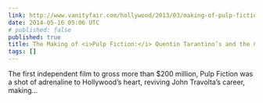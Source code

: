 ```yaml
---
link: http://www.vanityfair.com/hollywood/2013/03/making-of-pulp-fiction-oral-history.print
date: 2014-05-16 05:06 UTC
# published: false
published: true
title: The Making of <i>Pulp Fiction:</i> Quentin Tarantino’s and the Cast’s Retelling
tags: []
---
```


The first independent film to gross more than $200 million, Pulp Fiction was a shot of adrenaline to Hollywood’s heart, reviving John Travolta’s career, making…

